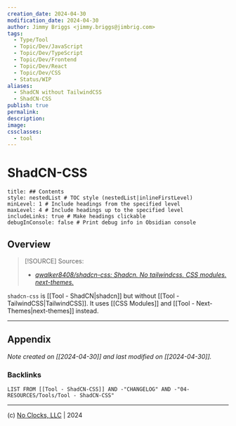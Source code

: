 ```yaml
---
creation_date: 2024-04-30
modification_date: 2024-04-30
author: Jimmy Briggs <jimmy.briggs@jimbrig.com>
tags:
  - Type/Tool
  - Topic/Dev/JavaScript
  - Topic/Dev/TypeScript
  - Topic/Dev/Frontend
  - Topic/Dev/React
  - Topic/Dev/CSS
  - Status/WIP
aliases:
  - ShadCN without TailwindCSS
  - ShadCN-CSS
publish: true
permalink:
description:
image:
cssclasses:
  - tool
---
```



# ShadCN-CSS

```table-of-contents
title: ## Contents 
style: nestedList # TOC style (nestedList|inlineFirstLevel)
minLevel: 1 # Include headings from the specified level
maxLevel: 4 # Include headings up to the specified level
includeLinks: true # Make headings clickable
debugInConsole: false # Print debug info in Obsidian console
```

## Overview

> [!SOURCE] Sources:
> - *[qwalker8408/shadcn-css: Shadcn. No tailwindcss. CSS modules. next-themes.](https://github.com/qwalker8408/shadcn-css)*

`shadcn-css` is [[Tool - ShadCN|shadcn]] but without [[Tool - TailwindCSS|TailwindCSS]]. It uses [[CSS Modules]] and [[Tool - Next-Themes|next-themes]] instead.

***

## Appendix

*Note created on [[2024-04-30]] and last modified on [[2024-04-30]].*

### Backlinks

```dataview
LIST FROM [[Tool - ShadCN-CSS]] AND -"CHANGELOG" AND -"04-RESOURCES/Tools/Tool - ShadCN-CSS"
```

***

(c) [No Clocks, LLC](https://github.com/noclocks) | 2024